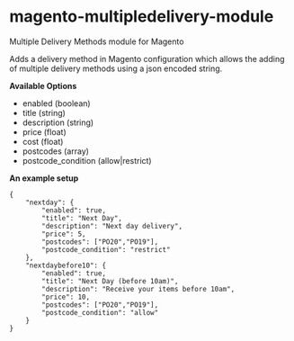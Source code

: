 magento-multipledelivery-module
===============================

Multiple Delivery Methods module for Magento


Adds a delivery method in Magento configuration which allows the adding of multiple delivery methods using a json encoded string.


**Available Options**
  - enabled (boolean)
  - title (string)
  - description (string)
  - price (float)
  - cost (float)
  - postcodes (array)
  - postcode_condition (allow|restrict)


**An example setup**

```
{
    "nextday": {
        "enabled": true,
        "title": "Next Day",
        "description": "Next day delivery",
        "price": 5,
        "postcodes": ["PO20","PO19"],
        "postcode_condition": "restrict"
    },
    "nextdaybefore10": {
        "enabled": true,
        "title": "Next Day (before 10am)",
        "description": "Receive your items before 10am",
        "price": 10,
        "postcodes": ["PO20","PO19"],
        "postcode_condition": "allow"
    }
}
```

